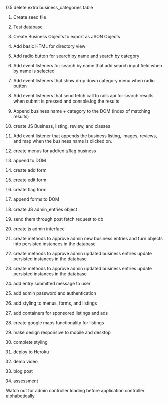 0.5 delete extra business_categories table

1. Create seed file

2. Test database

3. Create Business Objects to export as JSON Objects

5. Add basic HTML for directory view

7. Add radio button for search by name and search by category

8. Add event listeners for search by name that add search input field when by name is selected

9. Add event listeners that show drop down category menu when radio button

10. Add event listeners that send fetch call to rails api for search results when submit is pressed and console.log the results

11. Append business name + category to the DOM (index of matching results)

12. create JS Business, listing, review, and classes

13. Add event listener that appends the business listing, images, reviews, and map when the business name is clicked on.

14. create menus for add/edit/flag business

15. append to DOM

16. create add form

17. create edit form

18. create flag form

19. append forms to DOM

20. create JS admin_entries object

21. send them through post fetch request to db

22. create js admin interface

23. create methods to approve admin new business entries and turn objects into persisted instances in the database

24. create methods to approve admin updated business entries update persisted instances in the database

25. create methods to approve admin updated business entries update persisted instances in the database

26. add entry submitted message to user

27. add admin password and authentication

28. add styling to menus, forms, and listings

29. add containers for sponsored listings and ads

30. create google maps functionality for listings

31. make design responsive to mobile and desktop

32. complete styling

33. deploy to Heroku

34. demo video

35. blog post

36. assessment

Watch out for admin controller loading before application controller alphabetically

